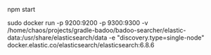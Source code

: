 npm start

sudo docker run -p 9200:9200 -p 9300:9300 -v /home/chaos/projects/gradle-badoo/badoo-searcher/elastic-data:/usr/share/elasticsearch/data -e "discovery.type=single-node" docker.elastic.co/elasticsearch/elasticsearch:6.8.6